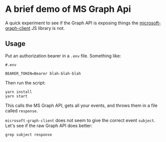 # A brief demo of MS Graph Api

A quick experiment to see if the Graph API is exposing things the [microsoft-graph-client](https://www.npmjs.com/package/@microsoft/microsoft-graph-client) JS library is not.

## Usage
Put an authorization bearer in a `.env` file. Something like:

```
#.env

BEARER_TOKEN=Bearer blah-blah-blah
```

Then run the script:

```
yarn install
yarn start
```

This calls the MS Graph API, gets all your events, and throws them in a file called `response`.

`microsoft-graph-client` does not seem to give the correct event `subject`. Let's see if the raw Graph API does better:

```
grep subject response
```
